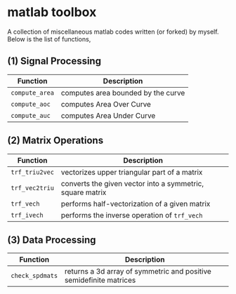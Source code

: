 # matlab toolbox
A collection of miscellaneous matlab codes written (or forked) by myself. Below is the list of functions,
## (1) Signal Processing
| Function | Description |
| --- | --- |
| `compute_area` | computes area bounded by the curve |
| `compute_aoc`  | computes Area Over Curve |
| `compute_auc`  | computes Area Under Curve |
## (2) Matrix Operations
| Function | Description |
| --- | --- |
| `trf_triu2vec` | vectorizes upper triangular part of a matrix |
| `trf_vec2triu` | converts the given vector into a symmetric, square matrix |
| `trf_vech` | performs half-vectorization of a given matrix |
| `trf_ivech` | performs the inverse operation of `trf_vech` |
## (3) Data Processing
| Function | Description |
| --- | --- |
| `check_spdmats` | returns a 3d array of symmetric and positive semidefinite matrices |
